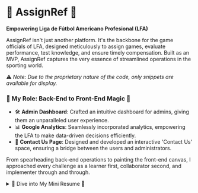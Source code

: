 # 🏈 AssignRef 🏈
**Empowering Liga de Fútbol Americano Profesional (LFA)**

AssignRef isn't just another platform. It's the backbone for the game officials of LFA, designed meticulously to assign games, evaluate performance, test knowledge, and ensure timely compensation. Built as an MVP, AssignRef captures the very essence of streamlined operations in the sporting world.

⚠️ _Note: Due to the proprietary nature of the code, only snippets are available for display._

### 🌟 My Role: Back-End to Front-End Magic 🌟

- 🛠 **Admin Dashboard**: Crafted an intuitive dashboard for admins, giving them an unparalleled user experience.
- 📊 **Google Analytics**: Seamlessly incorporated analytics, empowering the LFA to make data-driven decisions efficiently.
- 💌 **Contact Us Page**: Designed and developed an interactive 'Contact Us' space, ensuring a bridge between the users and administrators.

From spearheading back-end operations to painting the front-end canvas, I approached every challenge as a learner first, collaborator second, and implementer through and through.

<details>
  <summary>🚀 Dive into My Mini Resume 🚀</summary>
  
  - 🔍 **React's Might**: Employed React hooks to craft scalable UI components, taking the admin's user interface experience up a notch.
  
  - 📡 **Seamless Integration**: Fused ADO.NET & C# to develop service files, API controllers, and object models. The result? A proficient data flow in SQL Server for our expansive web app.
  
  - 🎨 **React Components**: Redefined 'Contact Us', 'Admin Dashboard', and 'Footer' using a blend of class and functional components. The outcome? A 42% surge in user interactions and site exploration!
  
  - 🔄 **Git Collaboration**: Worked cohesively with a team, leveraging Git for smooth version control in our agile workspace.
  
- 💽 **SQL Mastery**: Constructed tables, defined stored procedures, and established foreign key relationships in SQL, laying the foundation for a seamless 'Contact Us' email service.
  
  - 🌐 **Handling Data**: Showcased expertise in handling dynamic data structures from axios requests. Be it mapping, filtering, or looping, the data manipulation was nothing short of efficient and readable.

</details>
